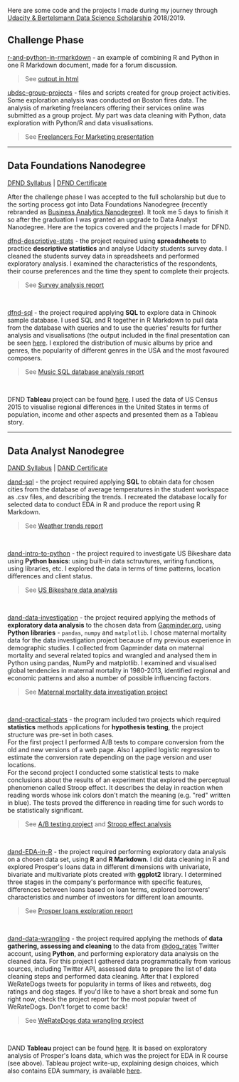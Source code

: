 Here are some code and the projects I made during my journey through [Udacity & Bertelsmann Data Science Scholarship](https://www.udacity.com/bertelsmann-data-scholarships) 2018/2019. 

## Challenge Phase

[r-and-python-in-rmarkdown](https://github.com/TianaQ/udacity-bertelsmann-ds-challenge/tree/master/0-challenge-phase/r-and-python-in-rmarkdown) - an example of combining R and Python in one R Markdown document, made for a forum discussion. 
>See [output in html](https://tianaq.github.io/udacity-bertelsmann-ds-challenge/0-challenge-phase/r-and-python-in-rmarkdown/r_and_python_in_rstudio.html)

[ubdsc-group-projects](https://github.com/TianaQ/ubdsc-group-projects) - files and scripts created for group project activities. Some exploration analysis was conducted on Boston fires data. The analysis of marketing freelancers offering their services online was submitted as a group project. My part was data cleaning with Python, data exploration with Python/R and data visualisations.

>See [Freelancers For Marketing presentation](https://github.com/TianaQ/ubdsc-group-projects/blob/master/marketing-freelance/Marketing%20Project.pdf)

---

## Data Foundations Nanodegree

[DFND Syllabus](https://github.com/TianaQ/udacity-bertelsmann-ds-challenge/blob/master/0-challenge-phase/dfnd-syllabus.pdf) | [DFND Certificate](https://confirm.udacity.com/LKPNGKYZ)

After the challenge phase I was accepted to the full scholarship but due to the sorting process got into Data Foundations Nanodegree (recently rebranded as [Business Analytics Nanodegree](https://www.udacity.com/course/business-analytics-nanodegree--nd098)). It took me 5 days to finish it so after the graduation I was granted an upgrade to Data Analyst Nanodegree. Here are the topics covered and the projects I made for DFND.

[dfnd-descriptive-stats](https://github.com/TianaQ/udacity-bertelsmann-ds-challenge/tree/master/1-dfnd-descriptive-stats) - the project required using __spreadsheets__ to practice __descriptive statistics__ and analyse Udacity students survey data. I cleaned the students survey data in spreadsheets and performed exploratory analysis. I examined the characteristics of the respondents, their course preferences and the time they spent to complete their projects.
>See [Survey analysis report](https://github.com/TianaQ/udacity-bertelsmann-ds-challenge/blob/master/1-dfnd-descriptive-stats/survey__presentation.pdf)
<br>

[dfnd-sql](https://github.com/TianaQ/udacity-bertelsmann-ds-challenge/tree/master/2-dfnd-sql) - the project required applying __SQL__ to explore data in Chinook sample database. I used SQL and R together in R Markdown to pull data from the database with queries and to use the queries' results for further analysis and visualisations (the output included in the final presentation can be seen [here](https://tianaq.github.io/udacity-bertelsmann-ds-challenge/2-dfnd-sql/project_sql_output.html). I explored the distribution of music albums by price and genres, the popularity of different genres in the USA and the most favoured composers.
>See [Music SQL database analysis report](https://github.com/TianaQ/udacity-bertelsmann-ds-challenge/blob/master/2-dfnd-sql/Music%20SQL%20Database%20Analysis.pdf)
<br>

DFND __Tableau__ project can be found [here](https://public.tableau.com/profile/tatiana.kurilo#!/vizhome/RegionalDifferencesinUSA/RegionalDifferencesintheUSA). I used the data of US Census 2015 to visualise regional differences in the United States in terms of population, income and other aspects and presented them as a Tableau story.

---

## Data Analyst Nanodegree

[DAND Syllabus](https://github.com/TianaQ/udacity-bertelsmann-ds-challenge/blob/master/0-challenge-phase/dand-syllabus-v7.pdf) | [DAND Certificate](https://confirm.udacity.com/59GCM2E6)

[dand-sql](https://github.com/TianaQ/udacity-bertelsmann-ds-challenge/tree/master/3-dand-sql) - the project required applying __SQL__ to obtain data for chosen cities from the database of average temperatures in the student workspace as .csv files, and describing the trends. I recreated the database locally for selected data to conduct EDA in R and produce the report using R Markdown.
>See [Weather trends report](https://tianaq.github.io/udacity-bertelsmann-ds-challenge/3-dand-sql/weather_trends.html)
<br>

[dand-intro-to-python](https://github.com/TianaQ/udacity-bertelsmann-ds-challenge/tree/master/4-dand-intro-to-python) - the project required to investigate US Bikeshare data using __Python basics__: using built-in data sctruvtures, writing functions, using libraries, etc. I explored the data in terms of time patterns, location differences and client status.
>See [US Bikeshare data analysis](https://tianaq.github.io/udacity-bertelsmann-ds-challenge/4-dand-intro-to-python/Bike_Share_Analysis.html)
<br>

[dand-data-investigation](https://github.com/TianaQ/udacity-bertelsmann-ds-challenge/tree/master/5-dand-data-investigation) - the project required applying the methods of __exploratory data analysis__ to the chosen data from [Gapminder.org](https://www.gapminder.org/), using __Python libraries__ - `pandas`, `numpy` and `matplotlib`. I chose maternal mortality data for the data investigation project because of my previous experience in demographic studies. I collected from Gapminder data on maternal mortality and several related topics and wrangled and analysed them in Python using pandas, NumPy and matplotlib. I examined and visualised global tendencies in maternal mortality in 1980-2013, identified regional and economic patterns and also a number of possible influencing factors.
>See [Maternal mortality data investigation project](https://tianaq.github.io/udacity-bertelsmann-ds-challenge/5-dand-data-investigation/Investigate_a_Dataset.html)
<br>

[dand-practical-stats](https://github.com/TianaQ/udacity-bertelsmann-ds-challenge/tree/master/6-dand-practical-stats) - the program included two projects which required __statistics__ methods applications for __hypothesis testing__, the project structure was pre-set in both cases.  
For the first project I performed A/B tests to compare conversion from the old and new versions of a web page. Also I applied logistic regression to estimate the conversion rate depending on the page version and user locations.  
For the second project I conducted some statistical tests to make conclusions about the results of an experiment that explored the perceptual phenomenon called Stroop effect. It describes the delay in reaction when reading words whose ink colors don't match the meaning (e.g. "red" written in blue). The tests proved the difference in reading time for such words to be statistically significant.  
>See [A/B testing project](https://tianaq.github.io/udacity-bertelsmann-ds-challenge/6-dand-practical-stats/AB_testing.html) and [Stroop effect analysis](https://tianaq.github.io/udacity-bertelsmann-ds-challenge/6-dand-practical-stats/perceptual_phenomenon.html)
<br>

[dand-EDA-in-R](https://github.com/TianaQ/udacity-bertelsmann-ds-challenge/tree/master/7-dand-eda-in-r) - the project required performing exploratory data analysis on a chosen data set, using __R__ and __R Markdown__. I did data cleaning in R and explored Prosper's loans data in different dimensions with univariate, bivariate and multivariate plots created with __ggplot2__ library. I determined three stages in the company's performance with specific features, differences between loans based on loan terms, explored borrowers' characteristics and number of investors for different loan amounts.
>See [Prosper loans exploration report](https://tianaq.github.io/udacity-bertelsmann-ds-challenge/7-dand-eda-in-r/prosper_loans.html)
<br>

[dand-data-wrangling](https://github.com/TianaQ/udacity-bertelsmann-ds-challenge/tree/master/8-dand-data-wrangling) - the project required applying the methods of __data gathering, assessing and cleaning__ to the data from [@dog_rates](https://twitter.com/dog_rates) Twitter account, using __Python__, and performing exploratory data analysis on the cleaned data. For this project I gathered data programmatically from various sources, including Twitter API, assessed data to prepare the list of data cleaning steps and performed data cleaning. After that I explored WeRateDogs tweets for popularity in terms of likes and retweets, dog ratings and dog stages. If you'd like to have a short break and some fun right now, check the project report for the most popular tweet of WeRateDogs. Don't forget to come back! 
> See [WeRateDogs data wrangling project](https://tianaq.github.io/udacity-bertelsmann-ds-challenge/8-dand-data-wrangling/wrangle_act.html)
<br>

DAND __Tableau__ project can be found [here](https://public.tableau.com/views/ProsperLoansDataVizProject/FinalStory). It is based on exploratory analysis of Prosper's loans data, which was the project for EDA in R course (see above). Tableau project write-up, explaining design choices, which also contains EDA summary, is available [here](https://tianaq.github.io/udacity-bertelsmann-ds-challenge/9-dand-data-storytelling/Tableau_Story.html).
